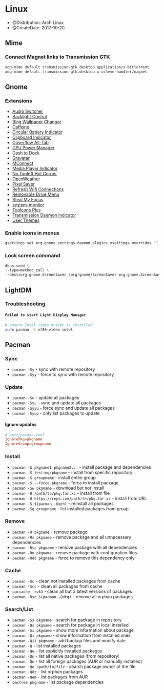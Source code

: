 # Linux

* @Distribution: Arch Linux
* @CreateDate: 2017-10-20

## Mime

### Connect Magnet links to Transmission GTK
```sh
xdg-mime default transmission-gtk.desktop application/x-bittorrent
xdg-mime default transmission-gtk.desktop x-scheme-handler/magnet
```

## Gnome

### Extensions
- [Audio Switcher](https://extensions.gnome.org/extension/1092/audio-switcher/)
- [Backlight Control](https://extensions.gnome.org/extension/1293/backlight-control/)
- [Bing Wallpaper Changer](https://extensions.gnome.org/extension/1262/bing-wallpaper-changer/)
- [Caffeine](https://extensions.gnome.org/extension/517/caffeine/)
- [Circular Battery Indicator](https://extensions.gnome.org/extension/1244/circular-battery-indicator/)
- [Clipboard Indicator](https://extensions.gnome.org/extension/779/clipboard-indicator/)
- [Coverflow Alt-Tab](https://extensions.gnome.org/extension/97/coverflow-alt-tab/)
- [CPU Power Manager](https://extensions.gnome.org/extension/945/cpu-power-manager/)
- [Dash to Dock](https://extensions.gnome.org/extension/307/dash-to-dock/)
- [Gravatar](https://extensions.gnome.org/extension/1015/gravatar/)
- [MConnect](https://extensions.gnome.org/extension/1272/mconnect/)
- [Media Player Indicator](https://extensions.gnome.org/extension/55/media-player-indicator/)
- [No Topleft Hot Corner](https://extensions.gnome.org/extension/118/no-topleft-hot-corner/)
- [OpenWeather](https://extensions.gnome.org/extension/750/openweather/)
- [Pixel Saver](https://extensions.gnome.org/extension/723/pixel-saver/)
- [Refresh Wifi Connections](https://extensions.gnome.org/extension/905/refresh-wifi-connections/)
- [Removable Drive Menu](https://extensions.gnome.org/extension/7/removable-drive-menu/)
- [Steal My Focus](https://extensions.gnome.org/extension/234/steal-my-focus/)
- [system-monitor](https://extensions.gnome.org/extension/120/system-monitor/)
- [TopIcons Plus](https://extensions.gnome.org/extension/1031/topicons/)
- [Transmission Daemon Indicator](https://extensions.gnome.org/extension/365/transmission-daemon-indicator/)
- [User Themes](https://extensions.gnome.org/extension/19/user-themes/)

### Enable icons in menus
```sh
gsettings set org.gnome.settings-daemon.plugins.xsettings overrides "{'Gtk/ButtonImages': <1>, 'Gtk/MenuImages': <1>}"
```

### Lock screen command
```sh 
dbus-send \
--type=method_call \
--dest=org.gnome.ScreenSaver /org/gnome/ScreenSaver org.gnome.ScreenSaver.Lock
```

## LightDM

### Troubleshooting

#### `Failed to start Light Display Manager`
```bash
# ensure Intel video driver is installed
sudo pacman -S xf86-video-intel
```

## Pacman

### Sync
- `pacman -Sy` - sync with remote repository
- `pacman -Syy` - force to sync with remote repository

### Update
- `pacman -Su` - update all packages
- `pacman -Syu` - sync and update all packages
- `pacman -Syyu` - force sync and update all packages
- `pacman -Syup` - only list packages to update

#### Ignore updates
```conf
# /etc/pacman.conf
IgnorePkg=pkgname
IgnoreGroup=groupname
```

### Install
- `pacman -S pkgname1 pkgname2...` - install package and dependencies
- `pacman -S testing/pkgname` - install from specific repository
- `pacman -S groupname` - install entire group
- `pacman -S --force pkgname` - force to install package
- `pacman -Sw pkgname` - download but not install
- `pacman -U /path/to/pkg.tar.xz` - install from file
- `pacman -U https://repo.com/path/to/pkg.tar.xz` - install from URL
- `pacman -S $(pacman -Qqen)` - reinstall all packages
- `pacman -Sg groupname` - list installed packages from group

### Remove
- `pacman -R pkgname` - remove package
- `pacman -Rs pkgname` - remove package and all unnecessary dependencies
- `pacman -Rsc pkgname` - remove package with all dependencies
- `pacman -Rn pkgname` - remove package with configuration files
- `pacman -Rdd pkgname` - force to remove this dependency only

### Cache
- `pacman -Sc` - clean not installed packages from cache
- `pacman -Scc` - clean all packages from cache
- `paccache -rvk3` - clean all but 3 latest versions of packages
- `pacman -Rsn $(pacman -Qdtq)` - remove all orphan packages

### Search/List
- `pacman -Ss pkgname` - search for package in repository
- `pacman -Qs pkgname` - search for package in local installed
- `pacman -Si pkgname` - show more information about package
- `pacman -Qi pkgname` - show information from installed ones
- `pacman -Qii pkgname` - add backup files and modify date
- `pacman -Q` - list installed packages
- `pacman -Qe` - list explicitly installed packages
- `pacman -Qn` - list all native packages (from repository)
- `pacman -Qm` - list all foreign packages (AUR or manually installed)
- `pacman -Qo /path/to/file` - search package owner of the file
- `pacman -Qdt` - list orphan packages
- `pacman -Qem` - list packages from AUR
- `pactree pkgname` - list package dependencies